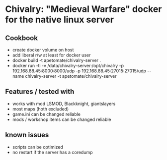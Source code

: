 # Chivalry: "Medieval Warfare" docker for the native linux server

## Cookbook 

* create docker volume on host 
* add liberal r/w at least for docker user
* docker build -t apetomate/chivalry-server .
* docker run -ti -v /data/chivalry-server:/opt/chivalry -p 192.168.88.45:8000:8000/udp -p 192.168.88.45:27015:27015/udp --name chivalry-server -t apetomate/chivalry-server

## Features / tested with
* works with mod LSMOD, Blackknight, giantslayers
* most maps (hoth excluded)
* game.ini can be changed reliable
* mods / workshop items can be changed reliable

## known issues
* scripts can be optimized
* no restart if the server has a coredump

